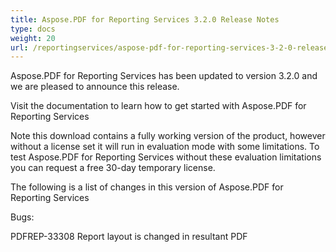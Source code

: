 ```yaml
---
title: Aspose.PDF for Reporting Services 3.2.0 Release Notes
type: docs
weight: 20
url: /reportingservices/aspose-pdf-for-reporting-services-3-2-0-release-notes/
---
```


Aspose.PDF for Reporting Services has been updated to version 3.2.0 and we are pleased to announce this release.

Visit the documentation to learn how to get started with Aspose.PDF for Reporting Services

Note this download contains a fully working version of the product, however without a license set it will run in evaluation mode with some limitations. To test Aspose.PDF for Reporting Services without these evaluation limitations you can request a free 30-day temporary license.

The following is a list of changes in this version of Aspose.PDF for Reporting Services

Bugs:

PDFREP-33308 Report layout is changed in resultant PDF
